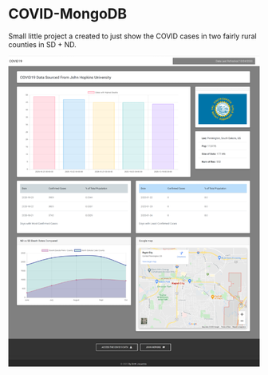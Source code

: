 # COVID-MongoDB

Small little project a created to just show the COVID cases in two fairly rural counties in SD + ND. 

![screenshot](https://github.com/brettjouwstra/COVID-MongoDB/blob/main/Screenshot_of_site.png)
